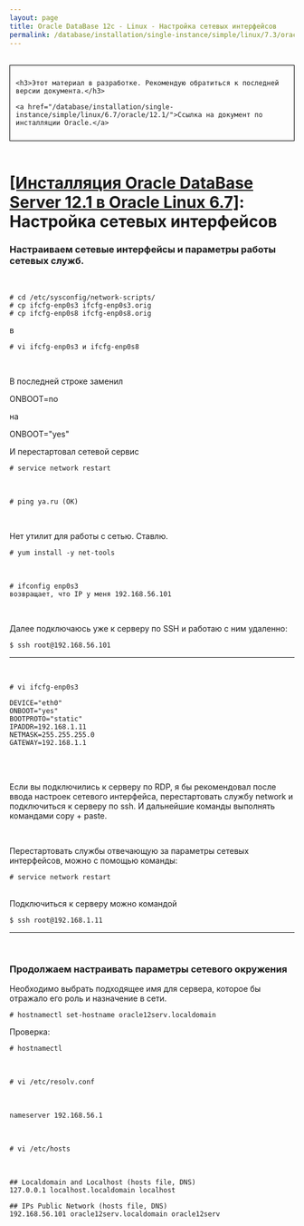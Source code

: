 ```yaml
---
layout: page
title: Oracle DataBase 12c - Linux - Настройка сетевых интерфейсов
permalink: /database/installation/single-instance/simple/linux/7.3/oracle/12.2/network-interfaces/
---
```


<br/>

<div style="padding:10px; border:thin solid black;">

	<h3>Этот материал в разработке. Рекомендую обратиться к последней версии документа.</h3>

    <a href="/database/installation/single-instance/simple/linux/6.7/oracle/12.1/">Ссылка на документ по инсталляции Oracle.</a>

</div>

<br/>

# <a href="/database/installation/single-instance/simple/linux/6.7/oracle/12.1/">[Инсталляция Oracle DataBase Server 12.1 в Oracle Linux 6.7]</a>: Настройка сетевых интерфейсов



### Настраиваем сетевые интерфейсы и параметры работы сетевых служб.


<br/>

    # cd /etc/sysconfig/network-scripts/
    # cp ifcfg-enp0s3 ifcfg-enp0s3.orig
    # cp ifcfg-enp0s8 ifcfg-enp0s8.orig


в

    # vi ifcfg-enp0s3 и ifcfg-enp0s8

<br/>

В последней строке заменил

ONBOOT=no

на

ONBOOT="yes"

И перестартовал сетевой сервис

    # service network restart

<br/>

    # ping ya.ru (OK)

<br/>

Нет утилит для работы с сетью. Ставлю.

    # yum install -y net-tools

<br/>

    # ifconfig enp0s3
    возвращает, что IP у меня 192.168.56.101

<br/>


Далее подключаюсь уже к серверу по SSH и работаю с ним удаленно:

    $ ssh root@192.168.56.101


















-------------------------------------------------------------------------



<br/>

    # vi ifcfg-enp0s3

    DEVICE="eth0"
    ONBOOT="yes"
    BOOTPROTO="static"
    IPADDR=192.168.1.11
    NETMASK=255.255.255.0
    GATEWAY=192.168.1.1


<br/><br/>

Если вы подключились к серверу по RDP, я бы рекомендовал после ввода настроек сетевого интерфейса, перестартовать службу network и подключиться к серверу по ssh. И дальнейшие команды выполнять командами copy + paste.

<br/>

Перестартовать службы отвечающую за параметры сетевых интерфейсов, можно с помощью команды:


    # service network restart



<br/>
Подключиться к серверу можно командой
<br/>

    $ ssh root@192.168.1.11


-------------------------------------------------------------------------




<br/>

### Продолжаем настраивать параметры сетевого окружения

Необходимо выбрать подходящее имя для сервера, которое бы отражало его роль и назначение в сети.


    # hostnamectl set-hostname oracle12serv.localdomain

Проверка:

    # hostnamectl


<br/>

    # vi /etc/resolv.conf

<br/>

    nameserver 192.168.56.1


<br/>

    # vi /etc/hosts

<br/>


    ## Localdomain and Localhost (hosts file, DNS)
    127.0.0.1 localhost.localdomain localhost

    ## IPs Public Network (hosts file, DNS)
    192.168.56.101 oracle12serv.localdomain oracle12serv
